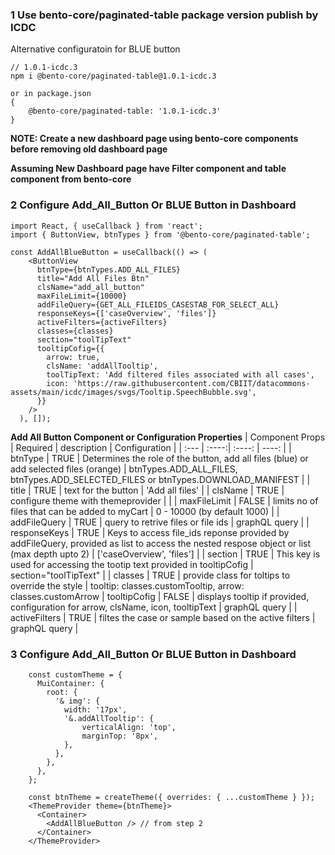 
### 1 Use bento-core/paginated-table package version publish by ICDC
Alternative configuratoin for BLUE button
```
// 1.0.1-icdc.3
npm i @bento-core/paginated-table@1.0.1-icdc.3

or in package.json
{
    @bento-core/paginated-table: '1.0.1-icdc.3'
}
```

**NOTE: Create a new dashboard page using bento-core components before removing old dashboard page**

**Assuming New Dashboard page have Filter component and table component from bento-core**

### 2 Configure Add_All_Button Or BLUE Button in Dashboard

```
import React, { useCallback } from 'react';
import { ButtonView, btnTypes } from '@bento-core/paginated-table';

const AddAllBlueButton = useCallback(() => (
    <ButtonView
      btnType={btnTypes.ADD_ALL_FILES}
      title="Add All Files Btn"
      clsName="add_all_button"
      maxFileLimit={10000}
      addFileQuery={GET_ALL_FILEIDS_CASESTAB_FOR_SELECT_ALL}
      responseKeys={['caseOverview', 'files']}
      activeFilters={activeFilters}
      classes={classes}
      section="toolTipText"
      tooltipCofig={{
        arrow: true,
        clsName: 'addAllTooltip',
        toolTipText: 'Add filtered files associated with all cases',
        icon: 'https://raw.githubusercontent.com/CBIIT/datacommons-assets/main/icdc/images/svgs/Tooltip.SpeechBubble.svg',
      }}
    />
  ), []);
```

**Add All Button Component or Configuration Properties**
| Component Props | Required | description   | Configuration |
| :---        |    :----:|    :----:     |     ----: |
| btnType | TRUE | Determines the role of the button, add all files (blue) or add selected files (orange) | btnTypes.ADD_ALL_FILES, btnTypes.ADD_SELECTED_FILES or btnTypes.DOWNLOAD_MANIFEST |
| title | TRUE | text for the button | 'Add all files' |
| clsName | TRUE | configure theme with themeprovider | |
| maxFileLimit | FALSE | limits no of files that can be added to myCart | 0 - 10000 (by default 1000) |
| addFileQuery | TRUE | query to retrive files or file ids | graphQL query |
| responseKeys | TRUE | Keys to access file_ids reponse provided by addFileQuery, provided as list to access the nested respose object or list (max depth upto 2) | ['caseOverview', 'files'] |
| section | TRUE | This key is used for accessing the tootip text provided in tooltipCofig | section="toolTipText" |
| classes | TRUE | provide class for toltips to override the style |  tooltip: classes.customTooltip, arrow: classes.customArrow
| tooltipCofig | FALSE | displays tooltip if provided, configuration for arrow, clsName, icon, tooltipText | graphQL query |
| activeFilters | TRUE | filtes the case or sample based on the active filters | graphQL query |


### 3 Configure Add_All_Button Or BLUE Button in Dashboard

```
    const customTheme = {
      MuiContainer: {
        root: {
          '& img': {
            width: '17px',
            '&.addAllTooltip': {
                verticalAlign: 'top',
                marginTop: '8px',
            },
          },
        },
      },
    };

    const btnTheme = createTheme({ overrides: { ...customTheme } });
    <ThemeProvider theme={btnTheme}>
      <Container>
        <AddAllBlueButton /> // from step 2
      </Container>
    </ThemeProvider>
```